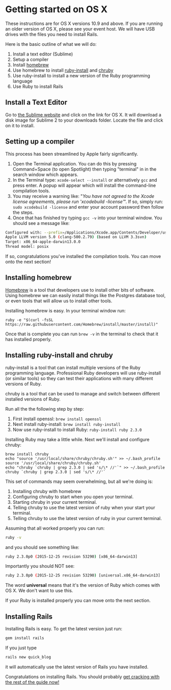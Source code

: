 # Getting started on OS X

These instructions are for OS X versions 10.9 and above. If you are running an older version of OS X, please see your event host. We will have USB drives with the files you need to install Rails.

Here is the basic outline of what we will do:

1. Install a text editor (Sublime)
2. Setup a compiler
3. Install [homebrew](http://brew.sh)
4. Use homebrew to install [ruby-install](https://github.com/postmodern/ruby-install) and [chruby](https://github.com/postmodern/chruby)
5. Use ruby-install to install a new version of the Ruby programming language
6. Use Ruby to install Rails

## Install a Text Editor

Go to [the Sublime website](https://www.sublimetext.com/2) and click on the link for OS X.
It will download a disk image for Sublime 2 to your downloads folder. Locate the file and click on it to install.

## Setting up a compiler

This process has been streamlined by Apple fairly significantly.

1. Open the Terminal application. You can do this by pressing Command+Space (to open Spotlight) then typing "terminal" in
in the search window which appears.
2. In the Terminal type: `xcode-select --install` or alternatively `gcc` and press enter. A popup will appear which will install the command-line compilation tools.
3. You may receive a warning like: "_You have not agreed to the Xcode license agreements, please run 'xcodebuild -license'_". If so, simply run: `sudo xcodebuild -license` and enter your account password then follow the steps.
4. Once that has finished try typing `gcc -v` into your terminal window. You should see a message like:

```sh
Configured with: --prefix=/Applications/Xcode.app/Contents/Developer/usr
Apple LLVM version 5.0 (clang-500.2.79) (based on LLVM 3.3svn)
Target: x86_64-apple-darwin13.0.0
Thread model: posix
```

If so, congratulations you've installed the compilation tools. You can move onto the next section!

## Installing homebrew

[Homebrew](http://brew.sh) is a tool that developers use to install other bits of software. Using homebrew we can easily
install things like the Postgres database tool, or even tools that will allow us to install other tools.

Installing homebrew is easy. In your terminal window run:

```
ruby -e "$(curl -fsSL https://raw.githubusercontent.com/Homebrew/install/master/install)"
```

Once that is complete you can run `brew -v` in the terminal to check that it has installed properly.

## Installing ruby-install and chruby

ruby-install is a tool that can install multiple versions of the Ruby programming language.
Professional Ruby developers will use ruby-install (or similar tools) so they can test their
applications with many different versions of Ruby.

chruby is a tool that can be used to manage and switch between different installed versions
of Ruby.

Run all the the following step by step:

1. First install openssl: `brew install openssl`
2. Next install ruby-install: `brew install ruby-install`
3. Now use ruby-install to install Ruby: `ruby-install ruby 2.3.0`

Installing Ruby may take a little while. Next we'll install and configure chruby:

```
brew install chruby
echo "source '/usr/local/share/chruby/chruby.sh'" >> ~/.bash_profile
source '/usr/local/share/chruby/chruby.sh'
echo "chruby `chruby | grep 2.3.0 | sed 's/\* //'`" >> ~/.bash_profile
chruby `chruby | grep 2.3.0 | sed 's/\* //'`
```

This set of commands may seem overwhelming, but all we're doing is:

1. Installing chruby with homebrew
2. Configuring chruby to start when you open your terminal.
3. Starting chruby in your current terminal.
4. Telling chruby to use the latest version of ruby when your start your terminal.
5. Telling chruby to use the latest version of ruby in your current terminal.

Assuming that all worked properly you can run:

```sh
ruby -v
```

and you should see something like:

```sh
ruby 2.3.0p0 (2015-12-25 revision 53290) [x86_64-darwin13]
```

Importantly you should NOT see:

```sh
ruby 2.3.0p0 (2015-12-25 revision 53290) [universal.x86_64-darwin13]
```

The word __universal__ means that it's the version of Ruby which comes with OS X.
We don't want to use this.

If your Ruby is installed properly you can move onto the next section.

## Installing Rails

Installing Rails is easy. To get the latest version just run:

```sh
gem install rails
```

If you just type

```sh
rails new quick_blog
```

it will automatically use the latest version of Rails you have installed.

Congratulations on installing Rails. You should probably [get cracking with the rest of the guide now!](/guides/installfest/getting_started)
